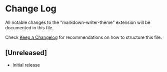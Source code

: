 # Change Log

All notable changes to the "markdown-writer-theme" extension will be documented in this file.

Check [Keep a Changelog](http://keepachangelog.com/) for recommendations on how to structure this file.

## [Unreleased]

- Initial release